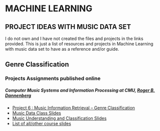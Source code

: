 # MACHINE LEARNING 
## PROJECT IDEAS WITH MUSIC DATA SET
I do not own and I have not created the files and projects in the links provided. This is just a list of resources and projects in Machine Learning with music data set to have as a reference and/or guide.

## Genre Classification
### Projects Assignments published online
##### Computer Music Systems and Information Processing at CMU, [Roger B. Dannenberg](http://www.cs.cmu.edu/~rbd/)  
  * [Project 6 : Music	Information	Retrieval	– Genre	Classification](https://www.cs.cmu.edu/~music/cmsip/projects/p6.pdf)
  * [Music Data Class Slides](https://www.cs.cmu.edu/~music/cmsip/slides/11-music-data.pdf)
  * [Music Understanding and Classification Slides](https://www.cs.cmu.edu/~music/cmsip/slides/14-classifiers.pdf)
  * [List of all/other course slides](https://www.cs.cmu.edu/~music/cmsip/slides/)


